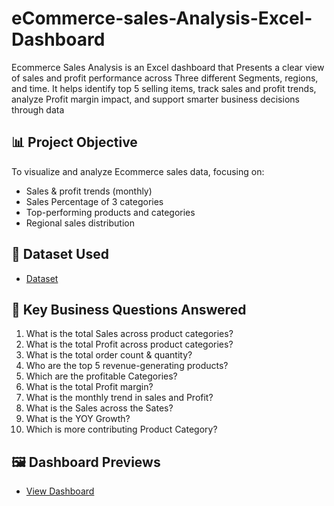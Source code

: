 # eCommerce-sales-Analysis-Excel-Dashboard
Ecommerce Sales Analysis is an Excel dashboard that Presents a clear view of sales and profit performance across Three different Segments, regions, and time. It helps identify top 5 selling items, track sales and profit trends, analyze Profit margin impact, and support smarter business decisions through data
## 📊 Project Objective
To visualize and analyze Ecommerce sales data, focusing on:
- Sales & profit trends (monthly)
- Sales Percentage of 3 categories 
- Top-performing products and categories
- Regional sales distribution
## 📁 Dataset Used 
 - <a href="https://github.com/TousifA07/eCommerce-sales-Analysis-Excel-Dashboard-/blob/main/Ecommerce%20Sales%20Analysis%20Data.xlsx">Dataset</a>
## 📌 Key Business Questions Answered

1. What is the total Sales across product categories?
2. What is the total Profit across product categories?
3. What is the total order count & quantity?
4. Who are the top 5 revenue-generating products?
5. Which are the profitable Categories?
6. What is the total Profit margin?
7. What is the monthly trend in sales and Profit?
8. What is the Sales across the Sates?
9. What is the YOY Growth?
10. Which is more contributing Product Category?
## 🖼️ Dashboard Previews
- <a href="https://github.com/TousifA07/eCommerce-sales-Analysis-Excel-Dashboard-/blob/main/Dashboard%20Ecommerce%20sales%20Analsis%20.png">View Dashboard</a>

